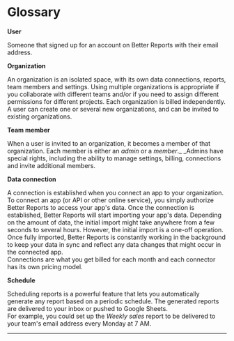 # Glossary

**User**

Someone that signed up for an account on Better Reports with their email address.

**Organization**

An organization is an isolated space, with its own data connections, reports, team members and settings. Using multiple organizations is appropriate if you collaborate with different teams and/or if you need to assign different permissions for different projects. Each organization is billed independently. A user can create one or several new organizations, and can be invited to existing organizations.

**Team member**

When a user is invited to an organization, it becomes a member of that organization. Each member is either an _admin_ or a _member_._ _Admins have special rights, including the ability to manage settings, billing, connections and invite additional members.

**Data connection**

A connection is established when you connect an app to your organization. To connect an app (or API or other online service), you simply authorize Better Reports to access your app's data. Once the connection is established, Better Reports will start importing your app's data. Depending on the amount of data, the initial import might take anywhere from a few seconds to several hours. However, the initial import is a one-off operation. Once fully imported, Better Reports is constantly working in the background to keep your data in sync and reflect any data changes that might occur in the connected app.\
Connections are what you get billed for each month and each connector has its own pricing model.

**Schedule**

Scheduling reports is a powerful feature that lets you automatically generate any report based on a periodic schedule. The generated reports are delivered to your inbox or pushed to Google Sheets.\
For example, you could set up the _Weekly sales_ report to be delivered to your team's email address every Monday at 7 AM.

****
